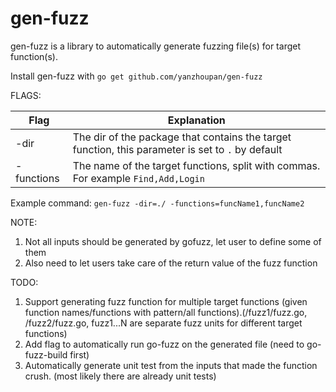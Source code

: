 # gen-fuzz
gen-fuzz is a library to automatically generate fuzzing file(s) for target function(s).

Install gen-fuzz with `go get github.com/yanzhoupan/gen-fuzz`

FLAGS:

| Flag | Explanation                                                                      |  
|------|----------------------------------------------------------------------------------|
| -dir | The dir of the package that contains the target function, this parameter is set to `.` by default | 
| -functions   | The name of the target functions, split with commas. For example `Find,Add,Login`                               | 


Example command: `gen-fuzz -dir=./ -functions=funcName1,funcName2`

NOTE:
1. Not all inputs should be generated by gofuzz, let user to define some of them
2. Also need to let users take care of the return value of the fuzz function

TODO:
1. Support generating fuzz function for multiple target functions (given function names/functions with pattern/all functions).(/fuzz1/fuzz.go, /fuzz2/fuzz.go, fuzz1...N are separate fuzz units for different target functions)
2. Add flag to automatically run go-fuzz on the generated file (need to go-fuzz-build first)
3. Automatically generate unit test from the inputs that made the function crush. (most likely there are already unit tests)
